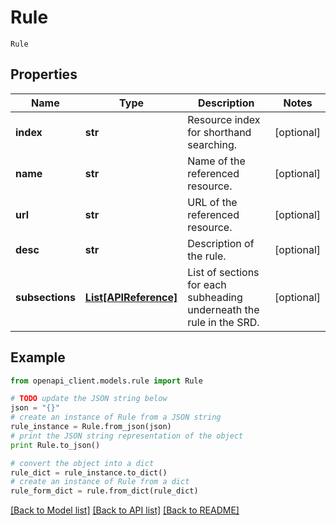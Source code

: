 # Rule

`Rule` 

## Properties
Name | Type | Description | Notes
------------ | ------------- | ------------- | -------------
**index** | **str** | Resource index for shorthand searching. | [optional] 
**name** | **str** | Name of the referenced resource. | [optional] 
**url** | **str** | URL of the referenced resource. | [optional] 
**desc** | **str** | Description of the rule. | [optional] 
**subsections** | [**List[APIReference]**](APIReference.md) | List of sections for each subheading underneath the rule in the SRD. | [optional] 

## Example

```python
from openapi_client.models.rule import Rule

# TODO update the JSON string below
json = "{}"
# create an instance of Rule from a JSON string
rule_instance = Rule.from_json(json)
# print the JSON string representation of the object
print Rule.to_json()

# convert the object into a dict
rule_dict = rule_instance.to_dict()
# create an instance of Rule from a dict
rule_form_dict = rule.from_dict(rule_dict)
```
[[Back to Model list]](../README.md#documentation-for-models) [[Back to API list]](../README.md#documentation-for-api-endpoints) [[Back to README]](../README.md)


